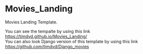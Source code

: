 # Movies_Landing
Movies Landing Template. <br>

You can see the tempalte by using this link https://timdvd.github.io/Movies_Landing/ <br>
You can also look Django version of this template by using this link https://github.com/timdvd/Django_movies <br>
